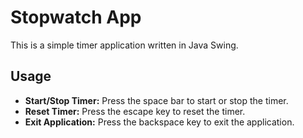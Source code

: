 # Stopwatch App
This is a simple timer application written in Java Swing.
## Usage
- **Start/Stop Timer:** Press the space bar to start or stop the timer.
- **Reset Timer:** Press the escape key to reset the timer.
- **Exit Application:** Press the backspace key to exit the application.